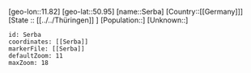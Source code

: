 ﻿---
location: [50.95,11.82]
mapzoom: [7,12] 
mapmarker: city 
type: City
tags:
- geo/City


SpocWebEntityId: 34207
isDeleted: false
confidential: public

---
[geo-lon::11.82]
[geo-lat::50.95]
[name::Serba]
[Country::[[Germany]]]
[State :: [[../../Thüringen]] ]
[Population::]
[Unknown::]


```leaflet
id: Serba
coordinates: [[Serba]]
markerFile: [[Serba]]
defaultZoom: 11 
maxZoom: 18
```
